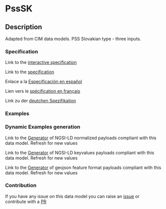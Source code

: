 # PssSK

## Description 

Adapted from CIM data models. PSS Slovakian type - three inputs.
### Specification

Link to the [interactive specification](https://swagger.lab.fiware.org/?url=https://github.com/smart-data-models/dataModel.EnergyCIM/blob/master/PssSK/swagger.yaml)

Link to the [specification](https://github.com/smart-data-models/dataModel.EnergyCIM/blob/master/PssSK/doc/spec.md)

Enlace a la [Especificación en español](https://github.com/smart-data-models/dataModel.EnergyCIM/blob/master/PssSK/doc/spec_ES.md)

Lien vers le [spécification en français](https://github.com/smart-data-models/dataModel.EnergyCIM/blob/master/PssSK/doc/spec_FR.md)

Link zu der [deutchen Spezifikation](https://github.com/smart-data-models/dataModel.EnergyCIM/blob/master/PssSK/doc/spec_DE.md)
### Examples
### Dynamic Examples generation

Link to the [Generator](https://smartdatamodels.org/extra/ngsi-ld_generator_v0.92.php?schemaUrl=https://raw.githubusercontent.com/smart-data-models/dataModel.EnergyCIM/master/PssSK/schema.json&email=info@smartdatamodels.org) of NGSI-LD normalized payloads compliant with this data model. Refresh for new values

Link to the [Generator](https://smartdatamodels.org/extra/ngsi-ld_generator_keyvalues_v0.92.php?schemaUrl=https://raw.githubusercontent.com/smart-data-models/dataModel.EnergyCIM/master/PssSK/schema.json&email=info@smartdatamodels.org) of NGSI-LD keyvalues payloads compliant with this data model. Refresh for new values

Link to the [Generator](https://smartdatamodels.org/extra/geojson_features_generator_v1.0.php?schemaUrl=https://raw.githubusercontent.com/smart-data-models/dataModel.EnergyCIM/master/PssSK/schema.json&email=info@smartdatamodels.org) of geojson feature format payloads compliant with this data model. Refresh for new values
### Contribution

 If you have any issue on this data model you can raise an [issue](https://github.com/smart-data-models/dataModel.EnergyCIM/issues)  or contribute with a [PR](https://github.com/smart-data-models/dataModel.EnergyCIM/pulls)